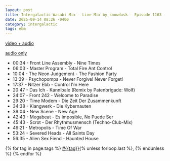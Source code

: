 ```yaml
---
layout: post
title: Intergalactic Wasabi Mix - Live Mix by snowdusk - Episode 1163 - aNONradio.net - 2025/09/13 
date: 2025-09-14 08:26 -0400
category: intergalactic
tags: ebm
---
```


[video + audio](https://toobnix.org/w/iNnj7vCy2CjbkZ6H8S932p)

[audio only](https://archives.anonradio.net/202509132300_snowdusk.mp3)

* 00:34 - Front Line Assembly - Nine Times
* 06:03 - Master Program - Total Fire Ant Control
* 10:04 - The Neon Judgement - The Fashion Party
* 13:39 - Psychopomps - Never Forgive! Never Forget!
* 17:37 - Nitzer Ebb - Control I'm Here
* 20:47 - Das Ich - Kannibale (Remix by Patenbrigade: Wolf)
* 24:07 - Front 242 - Welcome to Paradise
* 29:20 - Time Modem - Die Zeit Der Zusammenkunft
* 34:38 - Klangwerk - Die Kybernauten
* 39:04 - New Scene - New Age
* 42:43 - Megabeat - Es Imposible, No Puede Ser
* 45:43 - Scrot - Der Rhythmusmensch (Techno-Club-Mix)
* 49:21 - Metropolis - Time Of War
* 53:24 - Severed Heads - All Saints Day
* 56:35 - Alien Sex Fiend - Haunted House

<p>
  {% for tag in page.tags %}
  <a class="post" href="/tag/{{tag}}">#{{tag}}</a>{% unless forloop.last %}, {% endunless %}
  {% endfor %}
</p>
